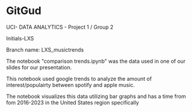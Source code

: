 # GitGud
UCI- DATA ANALYTICS - Project 1 / Group 2

Initials-LXS

Branch name: LXS_musictrends

The notebook "comparison trends.ipynb" was the data used in one of our slides for our presentation.  

This notebook used google trends to analyze the amount of interest/populairty between spotify and apple music. 
 
The notebook visualizes this data utilizing bar graphs and has a time from fom 2016-2023 in the United States region specifically
